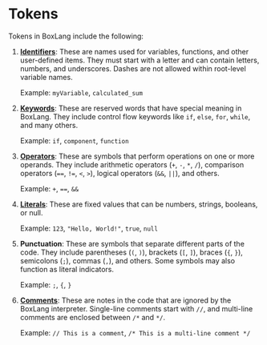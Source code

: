 # Tokens

Tokens in BoxLang include the following:

1.  [**Identifiers**](identifiers.md): These are names used for variables, functions, and other user-defined items. They must start with a letter and can contain letters, numbers, and underscores. Dashes are not allowed within root-level variable names.

    Example: `myVariable`, `calculated_sum`
2.  [**Keywords**](keywords.md): These are reserved words that have special meaning in BoxLang. They include control flow keywords like `if`, `else`, `for`, `while`, and many others.

    Example: `if`, `component`, `function`
3.  [**Operators**](operators.md): These are symbols that perform operations on one or more operands. They include arithmetic operators (`+`, `-`, `*`, `/`), comparison operators (`==`, `!=`, `<`, `>`), logical operators (`&&`, `||`), and others.

    Example: `+`, `==`, `&&`
4.  [**Literals**](literals.md): These are fixed values that can be numbers, strings, booleans, or null.

    Example: `123`, `"Hello, World!"`, `true`, `null`
5.  **Punctuation**: These are symbols that separate different parts of the code. They include parentheses (`(`, `)`), brackets (`[`, `]`), braces (`{`, `}`), semicolons (`;`), commas (`,`), and others. Some symbols may also function as literal indicators.

    Example: `;`, `{`, `}`
6.  [**Comments**](comments.md): These are notes in the code that are ignored by the BoxLang interpreter. Single-line comments start with `//`, and multi-line comments are enclosed between `/*` and `*/`.

    Example: `// This is a comment`, `/* This is a multi-line comment */`
